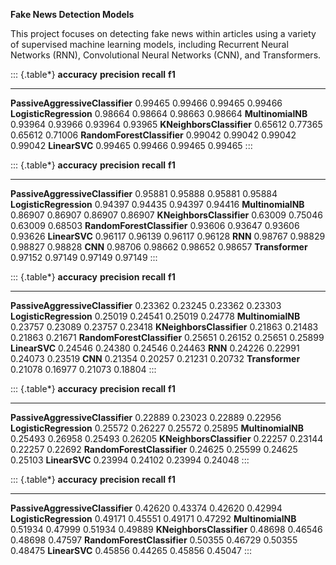 **Fake News Detection Models**

This project focuses on detecting fake news within articles using a variety of supervised machine learning models, including Recurrent Neural Networks (RNN), Convolutional Neural Networks (CNN), and Transformers.

::: {.table*}
                                    **accuracy**   **precision**   **recall**   **f1**
  --------------------------------- -------------- --------------- ------------ ---------
  **PassiveAggressiveClassifier**   0.99465        0.99466         0.99465      0.99466
  **LogisticRegression**            0.98664        0.98664         0.98663      0.98664
  **MultinomialNB**                 0.93964        0.93966         0.93964      0.93965
  **KNeighborsClassifier**          0.65612        0.77365         0.65612      0.71006
  **RandomForestClassifier**        0.99042        0.99042         0.99042      0.99042
  **LinearSVC**                     0.99465        0.99466         0.99465      0.99465
:::

::: {.table*}
                                    **accuracy**   **precision**   **recall**   **f1**
  --------------------------------- -------------- --------------- ------------ ---------
  **PassiveAggressiveClassifier**   0.95881        0.95888         0.95881      0.95884
  **LogisticRegression**            0.94397        0.94435         0.94397      0.94416
  **MultinomialNB**                 0.86907        0.86907         0.86907      0.86907
  **KNeighborsClassifier**          0.63009        0.75046         0.63009      0.68503
  **RandomForestClassifier**        0.93606        0.93647         0.93606      0.93626
  **LinearSVC**                     0.96117        0.96139         0.96117      0.96128
  **RNN**                           0.98767        0.98829         0.98827      0.98828
  **CNN**                           0.98706        0.98662         0.98652      0.98657
  **Transformer**                   0.97152        0.97149         0.97149      0.97149
:::

::: {.table*}
                                    **accuracy**   **precision**   **recall**   **f1**
  --------------------------------- -------------- --------------- ------------ ---------
  **PassiveAggressiveClassifier**   0.23362        0.23245         0.23362      0.23303
  **LogisticRegression**            0.25019        0.24541         0.25019      0.24778
  **MultinomialNB**                 0.23757        0.23089         0.23757      0.23418
  **KNeighborsClassifier**          0.21863        0.21483         0.21863      0.21671
  **RandomForestClassifier**        0.25651        0.26152         0.25651      0.25899
  **LinearSVC**                     0.24546        0.24380         0.24546      0.24463
  **RNN**                           0.24226        0.22991         0.24073      0.23519
  **CNN**                           0.21354        0.20257         0.21231      0.20732
  **Transformer**                   0.21078        0.16977         0.21073      0.18804
:::

::: {.table*}
                                    **accuracy**   **precision**   **recall**   **f1**
  --------------------------------- -------------- --------------- ------------ ---------
  **PassiveAggressiveClassifier**   0.22889        0.23023         0.22889      0.22956
  **LogisticRegression**            0.25572        0.26227         0.25572      0.25895
  **MultinomialNB**                 0.25493        0.26958         0.25493      0.26205
  **KNeighborsClassifier**          0.22257        0.23144         0.22257      0.22692
  **RandomForestClassifier**        0.24625        0.25599         0.24625      0.25103
  **LinearSVC**                     0.23994        0.24102         0.23994      0.24048
:::

::: {.table*}
                                    **accuracy**   **precision**   **recall**   **f1**
  --------------------------------- -------------- --------------- ------------ ---------
  **PassiveAggressiveClassifier**   0.42620        0.43374         0.42620      0.42994
  **LogisticRegression**            0.49171        0.45551         0.49171      0.47292
  **MultinomialNB**                 0.51934        0.47999         0.51934      0.49889
  **KNeighborsClassifier**          0.48698        0.46546         0.48698      0.47597
  **RandomForestClassifier**        0.50355        0.46729         0.50355      0.48475
  **LinearSVC**                     0.45856        0.44265         0.45856      0.45047
:::